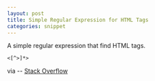 ```yaml
---
layout: post
title: Simple Regular Expression for HTML Tags
categories: snippet
---
```


A simple regular expression that find HTML tags.

```
<[^>]*>
```

via -- [Stack Overflow](http://stackoverflow.com/a/11229866)